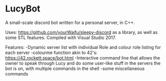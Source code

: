 # LucyBot
A small-scale discord bot written for a personal server, in C++.

Uses: https://github.com/yourWaifu/sleepy-discord as a library, as well as some STL features.
Compiled with Visual Studio 2017.

Features: 
-Dynamic server list with individual Role and colour role listing for each server
-colourme function akin to 42's: https://42.rockett.space/bot.html
-Interactive command line that allows the owner to speak through Lucy and do some user-like stuff in the servers the bot is on, with multiple commands in the shell
-some miscellaneous commands